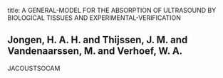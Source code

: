 title: A GENERAL-MODEL FOR THE ABSORPTION OF ULTRASOUND BY BIOLOGICAL TISSUES AND EXPERIMENTAL-VERIFICATION

## Jongen, H. A. H. and Thijssen, J. M. and Vandenaarssen, M. and Verhoef, W. A.
JACOUSTSOCAM

